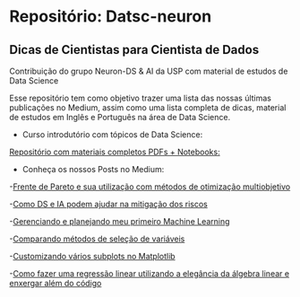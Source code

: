 # Repositório: Datsc-neuron
## Dicas de Cientistas para Cientista de Dados

Contribuição do grupo Neuron-DS & AI da USP com material de estudos de Data Science

Esse repositório tem como objetivo trazer uma lista das nossas últimas publicações no Medium, assim como uma lista completa de dicas, material de estudos em Inglês e Português na área de Data Science. 

- Curso introdutório com tópicos de Data Science:

[Repositório com materiais completos PDFs + Notebooks:](https://github.com/Neuron-Data-Science/Datsc-neuron/tree/main/materiais_pdf/Data_Science(curso_de_2019))


- Conheça os nossos Posts no Medium:

-[Frente de Pareto e sua utilização com métodos de otimização multiobjetivo](https://medium.com/neurondsai/frente-de-pareto-e-sua-utiliza%C3%A7%C3%A3o-com-m%C3%A9todos-de-otimiza%C3%A7%C3%A3o-multiobjetivo-7b4f5592c658)

-[Como DS e IA podem ajudar na mitigação dos riscos](https://medium.com/neurondsai/como-ds-e-ia-podem-ajudar-na-mitiga%C3%A7%C3%A3o-do-risco-f35f1ff7bfa8)

-[Gerenciando e planejando meu primeiro Machine Learning](https://medium.com/neurondsai/gerenciando-e-planejando-meu-primeiro-machine-learning-6de7cf1abc99)

-[Comparando métodos de seleção de variáveis](https://medium.com/neurondsai/comparando-m%C3%A9todos-de-sele%C3%A7%C3%A3o-de-vari%C3%A1veis-ef6ffe4f501)

-[Customizando vários subplots no Matplotlib](https://medium.com/neurondsai/customizando-v%C3%A1rios-subplots-no-matplotlib-b8c51bc640bb)

-[Como fazer uma regressão linear utilizando a elegância da álgebra linear e enxergar além do código](https://medium.com/neurondsai/como-fazer-uma-regress%C3%A3o-linear-utilizando-a-eleg%C3%A2ncia-da-%C3%A1lgebra-linear-e-enxergar-al%C3%A9m-do-c%C3%B3digo-666a05706197)
